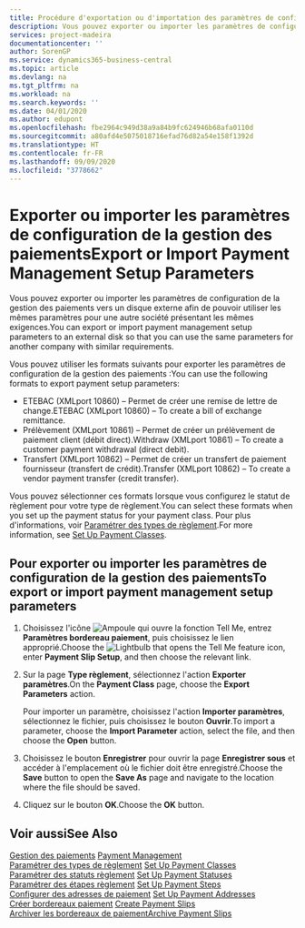 ```yaml
---
title: Procédure d'exportation ou d'importation des paramètres de configuration de la gestion des paiements
description: Vous pouvez exporter ou importer les paramètres de configuration de la gestion des paiements vers un disque externe afin de pouvoir utiliser les mêmes paramètres pour une autre société présentant les mêmes exigences.
services: project-madeira
documentationcenter: ''
author: SorenGP
ms.service: dynamics365-business-central
ms.topic: article
ms.devlang: na
ms.tgt_pltfrm: na
ms.workload: na
ms.search.keywords: ''
ms.date: 04/01/2020
ms.author: edupont
ms.openlocfilehash: fbe2964c949d38a9a84b9fc624946b68afa0110d
ms.sourcegitcommit: a80afd4e5075018716efad76d82a54e158f1392d
ms.translationtype: HT
ms.contentlocale: fr-FR
ms.lasthandoff: 09/09/2020
ms.locfileid: "3778662"
---
```

# <a name="export-or-import-payment-management-setup-parameters"></a><span data-ttu-id="7f08a-103">Exporter ou importer les paramètres de configuration de la gestion des paiements</span><span class="sxs-lookup"><span data-stu-id="7f08a-103">Export or Import Payment Management Setup Parameters</span></span>
<span data-ttu-id="7f08a-104">Vous pouvez exporter ou importer les paramètres de configuration de la gestion des paiements vers un disque externe afin de pouvoir utiliser les mêmes paramètres pour une autre société présentant les mêmes exigences.</span><span class="sxs-lookup"><span data-stu-id="7f08a-104">You can export or import payment management setup parameters to an external disk so that you can use the same parameters for another company with similar requirements.</span></span>  

<span data-ttu-id="7f08a-105">Vous pouvez utiliser les formats suivants pour exporter les paramètres de configuration de la gestion des paiements :</span><span class="sxs-lookup"><span data-stu-id="7f08a-105">You can use the following formats to export payment setup parameters:</span></span>  

- <span data-ttu-id="7f08a-106">ETEBAC (XMLport 10860) – Permet de créer une remise de lettre de change.</span><span class="sxs-lookup"><span data-stu-id="7f08a-106">ETEBAC (XMLport 10860) – To create a bill of exchange remittance.</span></span>  
- <span data-ttu-id="7f08a-107">Prélèvement (XMLport 10861) – Permet de créer un prélèvement de paiement client (débit direct).</span><span class="sxs-lookup"><span data-stu-id="7f08a-107">Withdraw (XMLport 10861) – To create a customer payment withdrawal (direct debit).</span></span>  
- <span data-ttu-id="7f08a-108">Transfert (XMLport 10862) – Permet de créer un transfert de paiement fournisseur (transfert de crédit).</span><span class="sxs-lookup"><span data-stu-id="7f08a-108">Transfer (XMLport 10862) – To create a vendor payment transfer (credit transfer).</span></span>  

<span data-ttu-id="7f08a-109">Vous pouvez sélectionner ces formats lorsque vous configurez le statut de règlement pour votre type de règlement.</span><span class="sxs-lookup"><span data-stu-id="7f08a-109">You can select these formats when you set up the payment status for your payment class.</span></span> <span data-ttu-id="7f08a-110">Pour plus d'informations, voir [Paramétrer des types de règlement](how-to-set-up-payment-classes.md).</span><span class="sxs-lookup"><span data-stu-id="7f08a-110">For more information, see [Set Up Payment Classes](how-to-set-up-payment-classes.md).</span></span>  

## <a name="to-export-or-import-payment-management-setup-parameters"></a><span data-ttu-id="7f08a-111">Pour exporter ou importer les paramètres de configuration de la gestion des paiements</span><span class="sxs-lookup"><span data-stu-id="7f08a-111">To export or import payment management setup parameters</span></span>  

1.  <span data-ttu-id="7f08a-112">Choisissez l'icône ![Ampoule qui ouvre la fonction Tell Me](../../media/ui-search/search_small.png "Dites-moi ce que vous voulez faire"), entrez **Paramètres bordereau paiement**, puis choisissez le lien approprié.</span><span class="sxs-lookup"><span data-stu-id="7f08a-112">Choose the ![Lightbulb that opens the Tell Me feature](../../media/ui-search/search_small.png "Tell me what you want to do") icon, enter **Payment Slip Setup**, and then choose the relevant link.</span></span>  
2.  <span data-ttu-id="7f08a-113">Sur la page **Type règlement**, sélectionnez l'action **Exporter paramètres**.</span><span class="sxs-lookup"><span data-stu-id="7f08a-113">On the **Payment Class** page, choose the **Export Parameters** action.</span></span>  

    <span data-ttu-id="7f08a-114">Pour importer un paramètre, choisissez l'action **Importer paramètres**, sélectionnez le fichier, puis choisissez le bouton **Ouvrir**.</span><span class="sxs-lookup"><span data-stu-id="7f08a-114">To import a parameter, choose the **Import Parameter** action, select the file, and then choose the **Open** button.</span></span>  

3.  <span data-ttu-id="7f08a-115">Choisissez le bouton **Enregistrer** pour ouvrir la page **Enregistrer sous** et accéder à l'emplacement où le fichier doit être enregistré.</span><span class="sxs-lookup"><span data-stu-id="7f08a-115">Choose the **Save** button to open the **Save As** page and navigate to the location where the file should be saved.</span></span>  
4.  <span data-ttu-id="7f08a-116">Cliquez sur le bouton **OK**.</span><span class="sxs-lookup"><span data-stu-id="7f08a-116">Choose the **OK** button.</span></span>  

## <a name="see-also"></a><span data-ttu-id="7f08a-117">Voir aussi</span><span class="sxs-lookup"><span data-stu-id="7f08a-117">See Also</span></span>  
 <span data-ttu-id="7f08a-118">[Gestion des paiements](payment-management.md) </span><span class="sxs-lookup"><span data-stu-id="7f08a-118">[Payment Management](payment-management.md) </span></span>  
 <span data-ttu-id="7f08a-119">[Paramétrer des types de règlement](how-to-set-up-payment-classes.md) </span><span class="sxs-lookup"><span data-stu-id="7f08a-119">[Set Up Payment Classes](how-to-set-up-payment-classes.md) </span></span>  
 <span data-ttu-id="7f08a-120">[Paramétrer des statuts règlement](how-to-set-up-payment-statuses.md) </span><span class="sxs-lookup"><span data-stu-id="7f08a-120">[Set Up Payment Statuses](how-to-set-up-payment-statuses.md) </span></span>  
 <span data-ttu-id="7f08a-121">[Paramétrer des étapes règlement](how-to-set-up-payment-steps.md) </span><span class="sxs-lookup"><span data-stu-id="7f08a-121">[Set Up Payment Steps](how-to-set-up-payment-steps.md) </span></span>  
 <span data-ttu-id="7f08a-122">[Configurer des adresses de paiement](how-to-set-up-payment-addresses.md) </span><span class="sxs-lookup"><span data-stu-id="7f08a-122">[Set Up Payment Addresses](how-to-set-up-payment-addresses.md) </span></span>  
 <span data-ttu-id="7f08a-123">[Créer bordereaux paiement](how-to-create-payment-slips.md) </span><span class="sxs-lookup"><span data-stu-id="7f08a-123">[Create Payment Slips](how-to-create-payment-slips.md) </span></span>  
 [<span data-ttu-id="7f08a-124">Archiver les bordereaux de paiement</span><span class="sxs-lookup"><span data-stu-id="7f08a-124">Archive Payment Slips</span></span>](how-to-archive-payment-slips.md)
